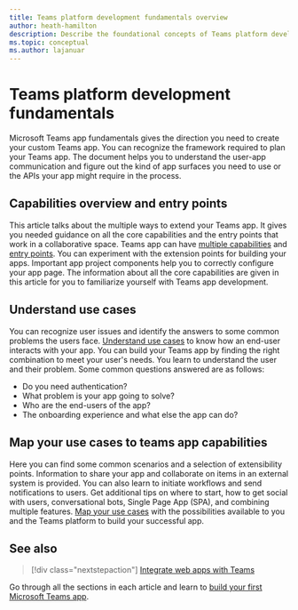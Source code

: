 ```yaml
---
title: Teams platform development fundamentals overview
author: heath-hamilton
description: Describe the foundational concepts of Teams platform development.
ms.topic: conceptual
ms.author: lajanuar
---
```


# Teams platform development fundamentals

Microsoft Teams app fundamentals gives the direction you need to create your custom Teams app. You can recognize the framework required to plan your Teams app. The document helps you to understand the user-app communication and figure out the kind of app surfaces you need to use or the APIs your app might require in the process.

## Capabilities overview and entry points

This article talks about the multiple ways to extend your Teams app. It gives you needed guidance on all the core capabilities and the entry points that work in a collaborative space. Teams app can have [multiple capabilities](~/concepts/capabilities-overview.md) and [entry points](~/concepts/extensibility-points.md). You can experiment with the extension points for building your apps. Important app project components help you to correctly configure your app page. The information about all the core capabilities are given in this article for you to familiarize yourself with Teams app development.

## Understand use cases

You can recognize user issues and identify the answers to some common problems the users face. [Understand use cases](~/concepts/design/understand-use-cases.md) to know how an end-user interacts with your app. You can build your Teams app by finding the right combination to meet your user's needs. You learn to understand the user and their problem. Some common questions answered are as follows:

* Do you need authentication?
* What problem is your app going to solve?
* Who are the end-users of the app?
* The onboarding experience and what else the app can do?

## Map your use cases to teams app capabilities

Here you can find some common scenarios and a selection of extensibility points. Information to share your app and collaborate on items in an external system is provided. You can also learn to initiate workflows and send notifications to users. Get additional tips on where to start, how to get social with users, conversational bots, Single Page App (SPA), and combining multiple features. [Map your use cases](~/concepts/design/map-use-cases.md) with the possibilities available to you and the Teams platform to build your successful app.

## See also

> [!div class="nextstepaction"]
> [Integrate web apps with Teams](~/samples/integrating-web-apps.md)

 Go through all the sections in each article and learn to [build your first Microsoft Teams app](~/build-your-first-app/build-first-app-overview.md).
